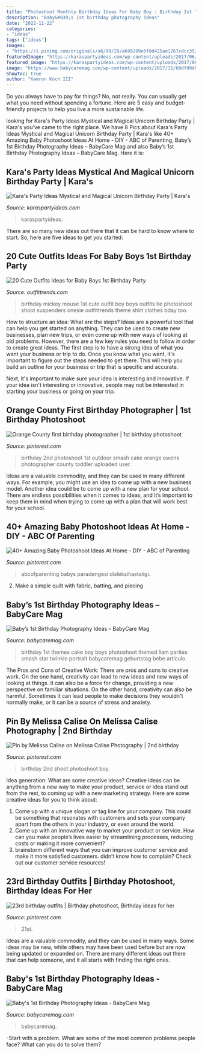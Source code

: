 ```yaml
---
title: "Photoshoot Monthly Birthday Ideas For Baby Boy : Birthday 1st Themes Cake Boy Boys Photoshoot Themed Liam Parties Smash Star Twinkle Portrait Babycaremag Geburtstag Bebe Artículo"
description: "Baby&#039;s 1st birthday photography ideas"
date: "2022-11-22"
categories:
- "ideas"
tags: ["ideas"]
images:
- "https://i.pinimg.com/originals/a6/99/29/a699299e5f0d425ae1267cdcc352122a.jpg"
featuredImage: "https://karaspartyideas.com/wp-content/uploads/2017/06/Magical-Unicorn-Birthday-Party-via-Karas-Party-Ideas-KarasPartyIdeas.com32-683x1024.jpg"
featured_image: "https://karaspartyideas.com/wp-content/uploads/2017/06/Magical-Unicorn-Birthday-Party-via-Karas-Party-Ideas-KarasPartyIdeas.com32-683x1024.jpg"
image: "https://www.babycaremag.com/wp-content/uploads/2017/11/60df89d85ac4eabb6528322c9fdb0660.jpg"
ShowToc: true
author: "Kamron Koch III"
---
```



Do you always have to pay for things? No, not really. You can usually get what you need without spending a fortune. Here are 5 easy and budget-friendly projects to help you live a more sustainable life.

	

		
looking for Kara&#039;s Party Ideas Mystical and Magical Unicorn Birthday Party | Kara&#039;s you've came to the right place. We have 8 Pics about Kara&#039;s Party Ideas Mystical and Magical Unicorn Birthday Party | Kara&#039;s like 40+ Amazing Baby Photoshoot Ideas At Home - DIY - ABC of Parenting, Baby’s 1st Birthday Photography Ideas – BabyCare Mag and also Baby’s 1st Birthday Photography Ideas – BabyCare Mag. Here it is:
		
    
## Kara&#039;s Party Ideas Mystical And Magical Unicorn Birthday Party | Kara&#039;s

<img loading=lazy src="https://karaspartyideas.com/wp-content/uploads/2017/06/Magical-Unicorn-Birthday-Party-via-Karas-Party-Ideas-KarasPartyIdeas.com32-683x1024.jpg" onerror="this.onerror=null;this.src='https://tse1.mm.bing.net/th?id=OIP.vEpqHWdKigCDjz6kc9QvEQHaLG&amp;pid=15.1';" alt="Kara&#039;s Party Ideas Mystical and Magical Unicorn Birthday Party | Kara&#039;s">

_Source: karaspartyideas.com_

>karaspartyideas. 

	

There are so many new ideas out there that it can be hard to know where to start. So, here are five ideas to get you started: 

    
## 20 Cute Outfits Ideas For Baby Boys 1st Birthday Party

<img loading=lazy src="https://www.outfittrends.com/wp-content/uploads/2015/05/4d305a29b50f02cc33f7af8a326a365a.jpg" onerror="this.onerror=null;this.src='https://tse1.mm.bing.net/th?id=OIP.NaDKj6VKS487HeDos6j8rQHaLH&amp;pid=15.1';" alt="20 Cute Outfits Ideas for Baby Boys 1st Birthday Party">

_Source: outfittrends.com_

>birthday mickey mouse 1st cute outfit boy boys outfits tie photoshoot shoot suspenders onesie outfittrends theme shirt clothes bday too. 

	

How to structure an idea: What are the steps?
Ideas are a powerful tool that can help you get started on anything. They can be used to create new businesses, plan new trips, or even come up with new ways of looking at old problems. However, there are a few key rules you need to follow in order to create great ideas.
The first step is to have a strong idea of what you want your business or trip to do. Once you know what you want, it's important to figure out the steps needed to get there. This will help you build an outline for your business or trip that is specific and accurate.

Next, it's important to make sure your idea is interesting and innovative. If your idea isn't interesting or innovative, people may not be interested in starting your business or going on your trip.

    
## Orange County First Birthday Photographer | 1st Birthday Photoshoot

<img loading=lazy src="https://i.pinimg.com/originals/a6/99/29/a699299e5f0d425ae1267cdcc352122a.jpg" onerror="this.onerror=null;this.src='https://tse4.mm.bing.net/th?id=OIP.9Y6ufU-BxH0j5x5pOUddVwHaLH&amp;pid=15.1';" alt="Orange County first birthday photographer | 1st birthday photoshoot">

_Source: pinterest.com_

>birthday 2nd photoshoot 1st outdoor smash cake orange owens photographer county toddler uploaded user. 

	

Ideas are a valuable commodity, and they can be used in many different ways. For example, you might use an idea to come up with a new business model. Another idea could be to come up with a new plan for your school. There are endless possibilities when it comes to ideas, and it’s important to keep them in mind when trying to come up with a plan that will work best for your school.

    
## 40+ Amazing Baby Photoshoot Ideas At Home - DIY - ABC Of Parenting

<img loading=lazy src="https://i.pinimg.com/736x/08/98/83/089883c348377fd7c330b277e9fb8d63.jpg" onerror="this.onerror=null;this.src='https://tse1.mm.bing.net/th?id=OIP.A2aODKV3o036azgw-HSAKgHaFN&amp;pid=15.1';" alt="40+ Amazing Baby Photoshoot Ideas At Home - DIY - ABC of Parenting">

_Source: pinterest.com_

>abcofparenting babys paradengesi disleksihastaligi. 

	

2. Make a simple quilt with fabric, batting, and piecing

    
## Baby’s 1st Birthday Photography Ideas – BabyCare Mag

<img loading=lazy src="https://www.babycaremag.com/wp-content/uploads/2017/11/1a57e87aa0fbe392c3dfa9a26e8dad4c.jpg" onerror="this.onerror=null;this.src='https://tse2.mm.bing.net/th?id=OIP.ZSgqII6HgZeXUZuT2d93awHaKf&amp;pid=15.1';" alt="Baby’s 1st Birthday Photography Ideas – BabyCare Mag">

_Source: babycaremag.com_

>birthday 1st themes cake boy boys photoshoot themed liam parties smash star twinkle portrait babycaremag geburtstag bebe artículo. 

	

The Pros and Cons of Creative Work:
There are pros and cons to creative work. On the one hand, creativity can lead to new ideas and new ways of looking at things. It can also be a force for change, providing a new perspective on familiar situations. On the other hand, creativity can also be harmful. Sometimes it can lead people to make decisions they wouldn't normally make, or it can be a source of stress and anxiety.

    
## Pin By Melissa Calise On Melissa Calise Photography | 2nd Birthday

<img loading=lazy src="https://i.pinimg.com/736x/49/75/4a/49754a4fec2adb0964f4446e42383e3b--nd-birthday-photo-shoot-ideas-nd-birthday-photos.jpg" onerror="this.onerror=null;this.src='https://tse4.mm.bing.net/th?id=OIP.vz5rAOGfAfAO6C_gD8pB6wHaL8&amp;pid=15.1';" alt="Pin by Melissa Calise on Melissa Calise Photography | 2nd birthday">

_Source: pinterest.com_

>birthday 2nd shoot photoshoot boy. 

	

Idea generation: What are some creative ideas?
Creative ideas can be anything from a new way to make your product, service or idea stand out from the rest, to coming up with a new marketing strategy. Here are some creative ideas for you to think about: 
1. Come up with a unique slogan or tag line for your company. This could be something that resonates with customers and sets your company apart from the others in your industry, or even around the world. 
2. Come up with an innovative way to market your product or service. How can you make people’s lives easier by streamlining processes, reducing costs or making it more convenient? 
3. brainstorm different ways that you can improve customer service and make it more satisfied customers. didn’t know how to complain? Check out our customer service resources! 

    
## 23rd Birthday Outfits | Birthday Photoshoot, Birthday Ideas For Her

<img loading=lazy src="https://i.pinimg.com/736x/75/aa/ac/75aaacd9deebb6a26ec153b36b842c34.jpg" onerror="this.onerror=null;this.src='https://tse4.mm.bing.net/th?id=OIP.QGb4_f_JYFNcT4Gwmr_xugHaIp&amp;pid=15.1';" alt="23rd birthday outfits | Birthday photoshoot, Birthday ideas for her">

_Source: pinterest.com_

>21st. 

	

Ideas are a valuable commodity, and they can be used in many ways. Some ideas may be new, while others may have been used before but are now being updated or expanded on. There are many different ideas out there that can help someone, and it all starts with finding the right ones.

    
## Baby&#039;s 1st Birthday Photography Ideas - BabyCare Mag

<img loading=lazy src="https://www.babycaremag.com/wp-content/uploads/2017/11/60df89d85ac4eabb6528322c9fdb0660.jpg" onerror="this.onerror=null;this.src='https://tse3.mm.bing.net/th?id=OIP.v5rCstDd55MgRcXQWX-IPAHaLH&amp;pid=15.1';" alt="Baby&#039;s 1st Birthday Photography Ideas - BabyCare Mag">

_Source: babycaremag.com_

>babycaremag. 

	

-Start with a problem. What are some of the most common problems people face? What can you do to solve them? 

